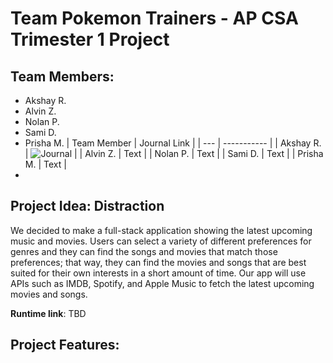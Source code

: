 # Team Pokemon Trainers - AP CSA Trimester 1 Project
## Team Members:
- Akshay R.
- Alvin Z.
- Nolan P.
- Sami D.
- Prisha M.
| Team Member | Journal Link |
| --- | ----------- | 
| Akshay R. | ![Journal](https://docs.google.com/document/d/1ukhc3TYFyQycQntN6MXiD803b-iatn8rK7GAcw4ClwI/edit?usp=sharing) |
| Alvin Z. | Text |
| Nolan P. | Text |
| Sami D. | Text |
| Prisha M. | Text |
- 
## Project Idea: Distraction
We decided to make a full-stack application showing the latest upcoming music and movies. Users can select a variety of different preferences for genres and they can find the songs and movies that match those preferences; that way, they can find the movies and songs that are best suited for their own interests in a short amount of time. Our app will use APIs such as IMDB, Spotify, and Apple Music to fetch the latest upcoming movies and songs.

**Runtime link**: TBD

## Project Features:
